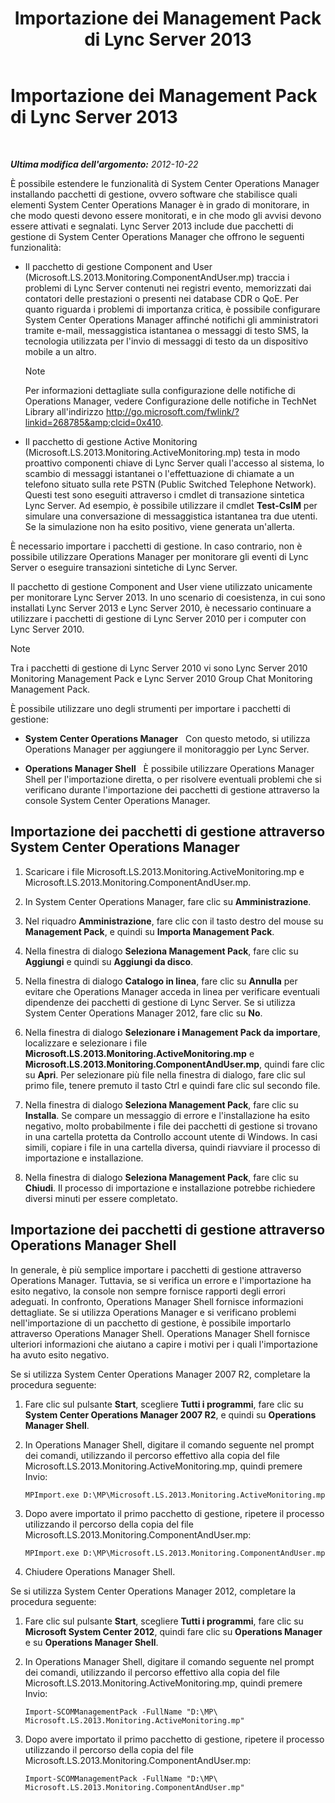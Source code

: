 ﻿---
title: Importazione dei Management Pack di Lync Server 2013
TOCTitle: Importazione dei Management Pack di Lync Server 2013
ms:assetid: 846287e1-660f-453f-bdba-b2137b5f0ea1
ms:mtpsurl: https://technet.microsoft.com/it-it/library/JJ205052(v=OCS.15)
ms:contentKeyID: 49301190
ms.date: 08/24/2015
mtps_version: v=OCS.15
ms.translationtype: HT
---

# Importazione dei Management Pack di Lync Server 2013

 

_**Ultima modifica dell'argomento:** 2012-10-22_

È possibile estendere le funzionalità di System Center Operations Manager installando pacchetti di gestione, ovvero software che stabilisce quali elementi System Center Operations Manager è in grado di monitorare, in che modo questi devono essere monitorati, e in che modo gli avvisi devono essere attivati e segnalati. Lync Server 2013 include due pacchetti di gestione di System Center Operations Manager che offrono le seguenti funzionalità:

  - Il pacchetto di gestione Component and User (Microsoft.LS.2013.Monitoring.ComponentAndUser.mp) traccia i problemi di Lync Server contenuti nei registri evento, memorizzati dai contatori delle prestazioni o presenti nei database CDR o QoE. Per quanto riguarda i problemi di importanza critica, è possibile configurare System Center Operations Manager affinché notifichi gli amministratori tramite e-mail, messaggistica istantanea o messaggi di testo SMS, la tecnologia utilizzata per l'invio di messaggi di testo da un dispositivo mobile a un altro.
    

    > [!NOTE]
    > Per informazioni dettagliate sulla configurazione delle notifiche di Operations Manager, vedere Configurazione delle notifiche in TechNet Library all'indirizzo <A class=uri href="http://go.microsoft.com/fwlink/?linkid=268785%26clcid=0x410">http://go.microsoft.com/fwlink/?linkid=268785&amp;clcid=0x410</A>.



  - Il pacchetto di gestione Active Monitoring (Microsoft.LS.2013.Monitoring.ActiveMonitoring.mp) testa in modo proattivo componenti chiave di Lync Server quali l'accesso al sistema, lo scambio di messaggi istantanei o l'effettuazione di chiamate a un telefono situato sulla rete PSTN (Public Switched Telephone Network). Questi test sono eseguiti attraverso i cmdlet di transazione sintetica Lync Server. Ad esempio, è possibile utilizzare il cmdlet **Test-CsIM** per simulare una conversazione di messaggistica istantanea tra due utenti. Se la simulazione non ha esito positivo, viene generata un'allerta.

È necessario importare i pacchetti di gestione. In caso contrario, non è possibile utilizzare Operations Manager per monitorare gli eventi di Lync Server o eseguire transazioni sintetiche di Lync Server.

Il pacchetto di gestione Component and User viene utilizzato unicamente per monitorare Lync Server 2013. In uno scenario di coesistenza, in cui sono installati Lync Server 2013 e Lync Server 2010, è necessario continuare a utilizzare i pacchetti di gestione di Lync Server 2010 per i computer con Lync Server 2010.


> [!NOTE]
> Tra i pacchetti di gestione di Lync Server 2010 vi sono Lync Server 2010 Monitoring Management Pack e Lync Server 2010 Group Chat Monitoring Management Pack.



È possibile utilizzare uno degli strumenti per importare i pacchetti di gestione:

  - **System Center Operations Manager**   Con questo metodo, si utilizza Operations Manager per aggiungere il monitoraggio per Lync Server.

  - **Operations Manager Shell**   È possibile utilizzare Operations Manager Shell per l'importazione diretta, o per risolvere eventuali problemi che si verificano durante l'importazione dei pacchetti di gestione attraverso la console System Center Operations Manager.

## Importazione dei pacchetti di gestione attraverso System Center Operations Manager

1.  Scaricare i file Microsoft.LS.2013.Monitoring.ActiveMonitoring.mp e Microsoft.LS.2013.Monitoring.ComponentAndUser.mp.

2.  In System Center Operations Manager, fare clic su **Amministrazione**.

3.  Nel riquadro **Amministrazione**, fare clic con il tasto destro del mouse su **Management Pack**, e quindi su **Importa Management Pack**.

4.  Nella finestra di dialogo **Seleziona Management Pack**, fare clic su **Aggiungi** e quindi su **Aggiungi da disco**.

5.  Nella finestra di dialogo **Catalogo in linea**, fare clic su **Annulla** per evitare che Operations Manager acceda in linea per verificare eventuali dipendenze dei pacchetti di gestione di Lync Server. Se si utilizza System Center Operations Manager 2012, fare clic su **No**.

6.  Nella finestra di dialogo **Selezionare i Management Pack da importare**, localizzare e selezionare i file **Microsoft.LS.2013.Monitoring.ActiveMonitoring.mp** e **Microsoft.LS.2013.Monitoring.ComponentAndUser.mp**, quindi fare clic su **Apri**. Per selezionare più file nella finestra di dialogo, fare clic sul primo file, tenere premuto il tasto Ctrl e quindi fare clic sul secondo file.

7.  Nella finestra di dialogo **Seleziona Management Pack**, fare clic su **Installa**. Se compare un messaggio di errore e l'installazione ha esito negativo, molto probabilmente i file dei pacchetti di gestione si trovano in una cartella protetta da Controllo account utente di Windows. In casi simili, copiare i file in una cartella diversa, quindi riavviare il processo di importazione e installazione.

8.  Nella finestra di dialogo **Seleziona Management Pack**, fare clic su **Chiudi**. Il processo di importazione e installazione potrebbe richiedere diversi minuti per essere completato.

## Importazione dei pacchetti di gestione attraverso Operations Manager Shell

In generale, è più semplice importare i pacchetti di gestione attraverso Operations Manager. Tuttavia, se si verifica un errore e l'importazione ha esito negativo, la console non sempre fornisce rapporti degli errori adeguati. In confronto, Operations Manager Shell fornisce informazioni dettagliate. Se si utilizza Operations Manager e si verificano problemi nell'importazione di un pacchetto di gestione, è possibile importarlo attraverso Operations Manager Shell. Operations Manager Shell fornisce ulteriori informazioni che aiutano a capire i motivi per i quali l'importazione ha avuto esito negativo.

Se si utilizza System Center Operations Manager 2007 R2, completare la procedura seguente:

1.  Fare clic sul pulsante **Start**, scegliere **Tutti i programmi**, fare clic su **System Center Operations Manager 2007 R2**, e quindi su **Operations Manager Shell**.

2.  In Operations Manager Shell, digitare il comando seguente nel prompt dei comandi, utilizzando il percorso effettivo alla copia del file Microsoft.LS.2013.Monitoring.ActiveMonitoring.mp, quindi premere Invio:
    
        MPImport.exe D:\MP\Microsoft.LS.2013.Monitoring.ActiveMonitoring.mp

3.  Dopo avere importato il primo pacchetto di gestione, ripetere il processo utilizzando il percorso della copia del file Microsoft.LS.2013.Monitoring.ComponentAndUser.mp:
    
        MPImport.exe D:\MP\Microsoft.LS.2013.Monitoring.ComponentAndUser.mp

4.  Chiudere Operations Manager Shell.

Se si utilizza System Center Operations Manager 2012, completare la procedura seguente:

1.  Fare clic sul pulsante **Start**, scegliere **Tutti i programmi**, fare clic su **Microsoft System Center 2012**, quindi fare clic su **Operations Manager** e su **Operations Manager Shell**.

2.  In Operations Manager Shell, digitare il comando seguente nel prompt dei comandi, utilizzando il percorso effettivo alla copia del file Microsoft.LS.2013.Monitoring.ActiveMonitoring.mp, quindi premere Invio:
    
        Import-SCOMManagementPack -FullName "D:\MP\ Microsoft.LS.2013.Monitoring.ActiveMonitoring.mp"

3.  Dopo avere importato il primo pacchetto di gestione, ripetere il processo utilizzando il percorso della copia del file Microsoft.LS.2013.Monitoring.ComponentAndUser.mp:
    
        Import-SCOMManagementPack -FullName "D:\MP\ Microsoft.LS.2013.Monitoring.ComponentAndUser.mp"

